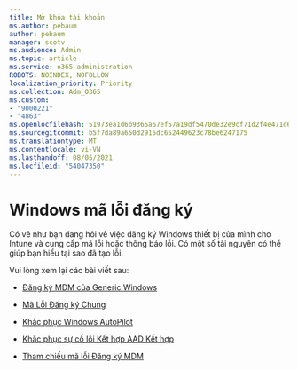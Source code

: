 ```yaml
---
title: Mở khóa tài khoản
ms.author: pebaum
author: pebaum
manager: scotv
ms.audience: Admin
ms.topic: article
ms.service: o365-administration
ROBOTS: NOINDEX, NOFOLLOW
localization_priority: Priority
ms.collection: Adm_O365
ms.custom:
- "9000221"
- "4863"
ms.openlocfilehash: 51973ea1d6b9365a67ef57a19df5470de32e9cf71d2f4e471d69e7fa2caa44a9
ms.sourcegitcommit: b5f7da89a650d2915dc652449623c78be6247175
ms.translationtype: MT
ms.contentlocale: vi-VN
ms.lasthandoff: 08/05/2021
ms.locfileid: "54047350"
---
```

# <a name="windows-enrolment-error-codes"></a>Windows mã lỗi đăng ký

Có vẻ như bạn đang hỏi về việc đăng ký Windows thiết bị của mình cho Intune và cung cấp mã lỗi hoặc thông báo lỗi. Có một số tài nguyên có thể giúp bạn hiểu tại sao đã tạo lỗi.
 
Vui lòng xem lại các bài viết sau:

- [Đăng ký MDM của Generic Windows](https://docs.microsoft.com/mem/intune/enrollment/troubleshoot-windows-enrollment-errors)

- [Mã Lỗi Đăng ký Chung](https://docs.microsoft.com/mem/intune/enrollment/troubleshoot-device-enrollment-in-intune#general-enrollment-error-codes)

- [Khắc phục Windows AutoPilot](https://docs.microsoft.com/windows/deployment/windows-autopilot/troubleshooting)

- [Khắc phục sự cố lỗi Kết hợp AAD Kết hợp](https://docs.microsoft.com/azure/active-directory/devices/troubleshoot-hybrid-join-windows-current)

- [Tham chiếu mã lỗi Đăng ký MDM](https://docs.microsoft.com/windows/win32/mdmreg/mdm-registration-constants)
